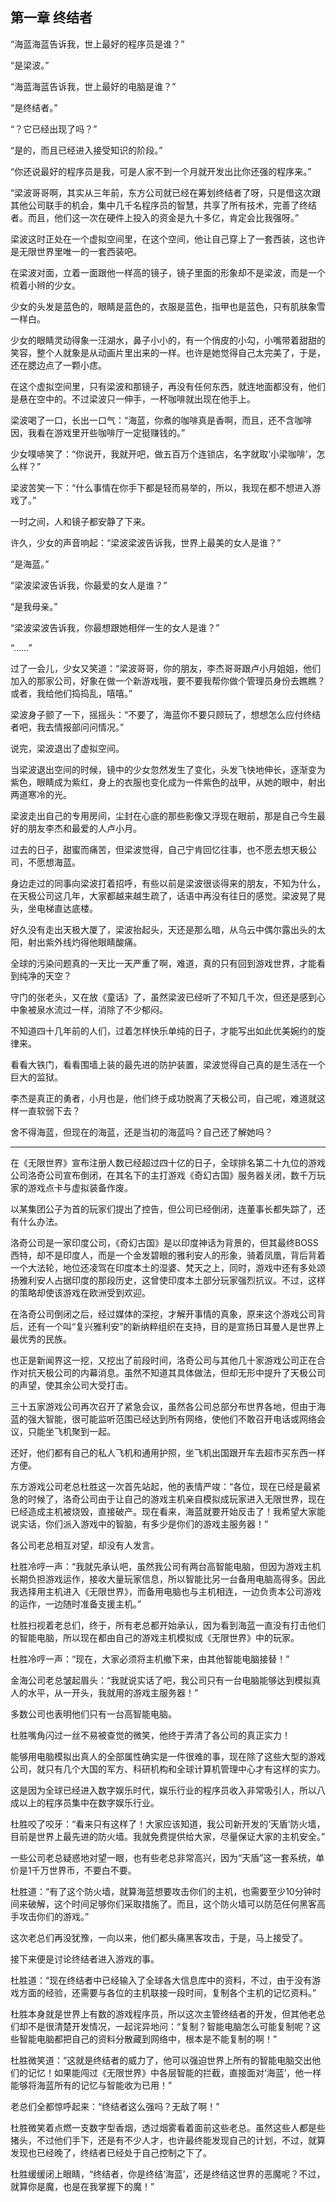 ## 第一章 终结者

“海蓝海蓝告诉我，世上最好的程序员是谁？”

“是梁波。”

“海蓝海蓝告诉我，世上最好的电脑是谁？”

“是终结者。”

“？它已经出现了吗？”

“是的，而且已经进入接受知识的阶段。”

“你还说最好的程序员是我，可是人家不到一个月就开发出比你还强的程序来。”

“梁波哥哥啊，其实从三年前，东方公司就已经在筹划终结者了呀，只是借这次跟其他公司联手的机会，集中几千名程序员的智慧，共享了所有技术，完善了终结者。而且，他们这一次在硬件上投入的资金是九十多亿，肯定会比我强呀。”

梁波这时正处在一个虚拟空间里，在这个空间，他让自己穿上了一套西装，这也许是无限世界里唯一的一套西装吧。

在梁波对面，立着一面跟他一样高的镜子，镜子里面的形象却不是梁波，而是一个梳着小辫的少女。

少女的头发是蓝色的，眼睛是蓝色的，衣服是蓝色，指甲也是蓝色，只有肌肤象雪一样白。

少女的眼睛灵动得象一汪湖水，鼻子小小的，有一个俏皮的小勾，小嘴带着甜甜的笑容，整个人就象是从动画片里出来的一样。也许是她觉得自己太完美了，于是，还在腮边点了一颗小痣。

在这个虚拟空间里，只有梁波和那镜子，再没有任何东西，就连地面都没有，他们是悬在空中的。不过梁波只一伸手，一杯咖啡就出现在他手上。

梁波喝了一口，长出一口气：“海蓝，你煮的咖啡真是香啊，而且，还不含咖啡因，我看在游戏里开些咖啡厅一定挺赚钱的。”

少女噗哧笑了：“你说开，我就开吧，做五百万个连锁店，名字就取‘小梁咖啡’，怎么样？”

梁波苦笑一下：“什么事情在你手下都是轻而易举的，所以，我现在都不想进入游戏了。”

一时之间，人和镜子都安静了下来。

许久，少女的声音响起：“梁波梁波告诉我，世界上最美的女人是谁？”

“是海蓝。”

“梁波梁波告诉我，你最爱的女人是谁？”

“是我母亲。”

“梁波梁波告诉我，你最想跟她相伴一生的女人是谁？”

“……”

过了一会儿，少女又笑道：“梁波哥哥，你的朋友，李杰哥哥跟卢小月姐姐，他们加入的那家公司，好象在做一个新游戏哦，要不要我帮你做个管理员身份去瞧瞧？或者，我给他们捣捣乱，嘻嘻。”

梁波身子颤了一下，摇摇头：“不要了，海蓝你不要只顾玩了，想想怎么应付终结者吧，我去情报部问问情况。”

说完，梁波退出了虚拟空间。

当梁波退出空间的时候，镜中的少女忽然发生了变化，头发飞快地伸长，逐渐变为紫色，眼睛成为紫红，身上的衣服也变化成为一件紫色的战甲，从她的眼中，射出两道寒冷的光。

梁波走出自己的专用房间，尘封在心底的那些影像又浮现在眼前，那是自己今生最好的朋友李杰和最爱的人卢小月。

过去的日子，甜蜜而痛苦，但梁波觉得，自己宁肯回忆往事，也不愿去想天极公司，不愿想海蓝。

身边走过的同事向梁波打着招呼，有些以前是梁波很谈得来的朋友，不知为什么，在天极公司这几年，大家都越来越生疏了，话语中再没有往日的感觉。梁波晃了晃头，坐电梯直达底楼。

好久没有走出天极大厦了，梁波抬起头，天还是那么暗，从乌云中偶尔露出头的太阳，射出紫外线灼得他眼睛酸痛。

全球的污染问题真的一天比一天严重了啊，难道，真的只有回到游戏世界，才能看到纯净的天空？

守门的张老头，又在放《童话》了，虽然梁波已经听了不知几千次，但还是感到心中象被泉水流过一样，消除了不少郁闷。

不知道四十几年前的人们，过着怎样快乐单纯的日子，才能写出如此优美婉约的旋律来。

看看大铁门，看看围墙上装的最先进的防护装置，梁波觉得自己真的是生活在一个巨大的监狱。

李杰是真正的勇者，小月也是，他们终于成功脱离了天极公司，自己呢，难道就这样一直软弱下去？

舍不得海蓝，但现在的海蓝，还是当初的海蓝吗？自己还了解她吗？

---

在《无限世界》宣布注册人数已经超过四十亿的日子，全球排名第二十九位的游戏公司洛奇公司宣布倒闭，在其名下的主打游戏《奇幻古国》服务器关闭，数千万玩家的游戏点卡与虚拟装备作废。

以某集团公子为首的玩家们提出了控告，但公司已经倒闭，连董事长都失踪了，还有什么办法。

洛奇公司是一家印度公司，《奇幻古国》是以印度神话为背景的，但其最终BOSS西特，却不是印度人，而是一个金发碧眼的雅利安人的形象，骑着凤凰，背后背着一个大法轮，地位还凌驾在印度本土的湿婆、梵天之上，同时，游戏中还有多处颂扬雅利安人占据印度的那段历史，这曾使印度本土部分玩家强烈抗议。不过，这样的策略却使该游戏在欧洲受到欢迎。

在洛奇公司倒闭之后，经过媒体的深挖，才解开事情的真象，原来这个游戏公司背后，还有一个叫“复兴雅利安”的新纳粹组织在支持，目的是宣扬日耳曼人是世界上最优秀的民族。

也正是新闻界这一挖，又挖出了前段时间，洛奇公司与其他几十家游戏公司正在合作对抗天极公司的内幕消息。虽然不知道其具体做法，但却无形中提升了天极公司的声望，使其余公司大受打击。

三十五家游戏公司再次召开了紧急会议，虽然各公司总部分布世界各地，但由于海蓝的强大智能，很可能监听范围已经达到所有网络，使他们不敢召开电话或网络会议，只能坐飞机聚到一起。

还好，他们都有自己的私人飞机和通用护照，坐飞机出国跟开车去超市买东西一样方便。

东方游戏公司老总杜胜这一次首先站起，他的表情严竣：“各位，现在已经是最紧急的时候了，洛奇公司由于让自己的游戏主机亲自模拟成玩家进入无限世界，现在已经造成主机被烧毁，直接破产。现在看来，海蓝就要开始反击了！我希望大家能说实话，你们派入游戏中的智脑，有多少是你们的游戏主服务器！”

各公司老总相互对望，却没有人发言。

杜胜冷哼一声：“我就先承认吧，虽然我公司有两台高智能电脑，但因为游戏主机长期负担游戏运作，接收大量玩家信息，所以智能比另一台备用电脑高得多。因此我选择用主机进入《无限世界》，而备用电脑也与主机相连，一边负责本公司游戏的运作，一边随时准备支援主机。”

杜胜扫视着老总们，终于，所有老总都开始承认，因为看到海蓝一直没有打击他们的智能电脑，所以现在都由自己的游戏主机模拟成《无限世界》中的玩家。

杜胜冷哼一声：“现在，大家必须将主机撤下来，由其他智能电脑接替！”

金海公司老总皱起眉头：“我就说实话了吧，我公司只有一台电脑能够达到模拟真人的水平，从一开头，我就用的游戏主服务器！”

多数公司也表明他们只有一台高智能电脑。

杜胜嘴角闪过一丝不易被查觉的微笑，他终于弄清了各公司的真正实力！

能够用电脑模拟出真人的全部属性确实是一件很难的事，现在除了这些大型的游戏公司，就只有几个大国的军方、科研机构和全球计算机管理中心才有这样的实力。

这是因为全球已经进入数字娱乐时代，娱乐行业的程序员收入非常吸引人，所以八成以上的程序员集中在数字娱乐行业。

杜胜咬了咬牙：“看来只有这样了！大家应该知道，我公司新开发的‘天盾’防火墙，目前是世界上最先进的防火墙。我就免费提供给大家，尽量保证大家的主机安全。”

一些公司老总疑惑地对望一眼，也有些老总非常高兴，因为“天盾”这一套系统，单价是1千万世界币，不要白不要。

杜胜道：“有了这个防火墙，就算海蓝想要攻击你们的主机，也需要至少10分钟时间来破解，这个时间足够你们采取措施了。而且，这个防火墙可以防范任何黑客高手攻击你们的游戏。”

这次老总们再没犹豫，一向以来，他们都头痛黑客攻击，于是，马上接受了。

接下来便是讨论终结者进入游戏的事。

杜胜道：“现在终结者中已经输入了全球各大信息库中的资料，不过，由于没有游戏方面的经验，还需要与各位的主机联接一段时间，复制各个主机的记忆资料。”

杜胜本身就是世界上有数的游戏程序员，所以这次主管终结者的开发，但其他老总们却不是很清楚开发情况，一起诧异地问：“复制？智能电脑怎么可能复制呢？这些智能电脑都把自己的资料分散藏到网络中，根本是不能复制的啊！”

杜胜微笑道：“这就是终结者的威力了，他可以强迫世界上所有的智能电脑交出他们的记忆！如果能闯过《无限世界》中各层智能的拦截，直接面对‘海蓝’，他一样能够将海蓝所有的记忆与智能收为已用！”

老总们全都惊呼起来：“终结者这么强吗？无敌了啊！”

杜胜微笑着点燃一支数字型香烟，透过烟雾看着面前这些老总。虽然这些人都是些猪头，不过他们手下，还是有不少人才，也许最终能发现自己的计划，不过，就算发现也已经晚了，终结者已经处于自己控制之下了。

杜胜缓缓闭上眼睛，“终结者，你是终结‘海蓝’，还是终结这世界的恶魔呢？不过，就算你是魔，也是在我掌握下的魔！”

